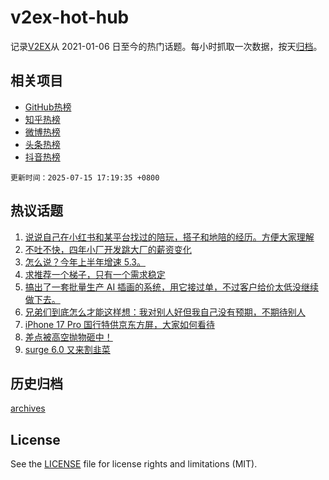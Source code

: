 # v2ex-hot-hub

 记录[V2EX](https://www.v2ex.com/)从 2021-01-06 日至今的热门话题。每小时抓取一次数据，按天[归档](archives)。
 
 ## 相关项目

- [GitHub热榜](https://github.com/snaildev/github-hot-hub)
- [知乎热榜](https://github.com/snaildev/zhihu-hot-hub)
- [微博热榜](https://github.com/snaildev/weibo-hot-hub)
- [头条热榜](https://github.com/snaildev/toutiao-hot-hub)
- [抖音热榜](https://github.com/snaildev/douyin-hot-hub)


 `更新时间：2025-07-15 17:19:35 +0800`

## 热议话题

1. [说说自己在小红书和某平台找过的陪玩，搭子和地陪的经历。方便大家理解](https://www.v2ex.com/t/1145279)
1. [不吐不快，四年小厂开发跳大厂的薪资变化](https://www.v2ex.com/t/1145170)
1. [怎么说？今年上半年增速 5.3。](https://www.v2ex.com/t/1145234)
1. [求推荐一个梯子，只有一个需求稳定](https://www.v2ex.com/t/1145254)
1. [搞出了一套批量生产 AI 插画的系统，用它接过单，不过客户给价太低没继续做下去。](https://www.v2ex.com/t/1145135)
1. [兄弟们到底怎么才能这样想：我对别人好但我自己没有预期，不期待别人](https://www.v2ex.com/t/1145207)
1. [iPhone 17 Pro 国行特供京东方屏，大家如何看待](https://www.v2ex.com/t/1145191)
1. [差点被高空抛物砸中！](https://www.v2ex.com/t/1145239)
1. [surge 6.0 又来割韭菜](https://www.v2ex.com/t/1145118)

## 历史归档

[archives](archives)

## License

See the [LICENSE](LICENSE) file for license rights and limitations (MIT).
